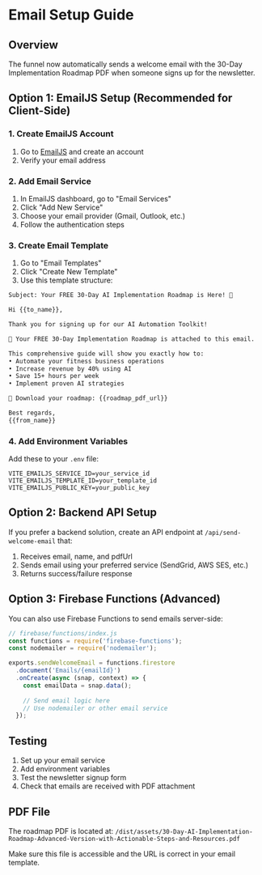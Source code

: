 # Email Setup Guide

## Overview
The funnel now automatically sends a welcome email with the 30-Day Implementation Roadmap PDF when someone signs up for the newsletter.

## Option 1: EmailJS Setup (Recommended for Client-Side)

### 1. Create EmailJS Account
1. Go to [EmailJS](https://www.emailjs.com/) and create an account
2. Verify your email address

### 2. Add Email Service
1. In EmailJS dashboard, go to "Email Services"
2. Click "Add New Service"
3. Choose your email provider (Gmail, Outlook, etc.)
4. Follow the authentication steps

### 3. Create Email Template
1. Go to "Email Templates"
2. Click "Create New Template"
3. Use this template structure:

```html
Subject: Your FREE 30-Day AI Implementation Roadmap is Here! 🚀

Hi {{to_name}},

Thank you for signing up for our AI Automation Toolkit! 

🎯 Your FREE 30-Day Implementation Roadmap is attached to this email.

This comprehensive guide will show you exactly how to:
• Automate your fitness business operations
• Increase revenue by 40% using AI
• Save 15+ hours per week
• Implement proven AI strategies

📎 Download your roadmap: {{roadmap_pdf_url}}

Best regards,
{{from_name}}
```

### 4. Add Environment Variables
Add these to your `.env` file:
```env
VITE_EMAILJS_SERVICE_ID=your_service_id
VITE_EMAILJS_TEMPLATE_ID=your_template_id
VITE_EMAILJS_PUBLIC_KEY=your_public_key
```

## Option 2: Backend API Setup

If you prefer a backend solution, create an API endpoint at `/api/send-welcome-email` that:
1. Receives email, name, and pdfUrl
2. Sends email using your preferred service (SendGrid, AWS SES, etc.)
3. Returns success/failure response

## Option 3: Firebase Functions (Advanced)

You can also use Firebase Functions to send emails server-side:

```javascript
// firebase/functions/index.js
const functions = require('firebase-functions');
const nodemailer = require('nodemailer');

exports.sendWelcomeEmail = functions.firestore
  .document('Emails/{emailId}')
  .onCreate(async (snap, context) => {
    const emailData = snap.data();
    
    // Send email logic here
    // Use nodemailer or other email service
  });
```

## Testing

1. Set up your email service
2. Add environment variables
3. Test the newsletter signup form
4. Check that emails are received with PDF attachment

## PDF File

The roadmap PDF is located at:
`/dist/assets/30-Day-AI-Implementation-Roadmap-Advanced-Version-with-Actionable-Steps-and-Resources.pdf`

Make sure this file is accessible and the URL is correct in your email template. 